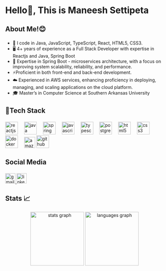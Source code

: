 <h1 align="left">Hello👋, This is Maneesh Settipeta</h1>

###

<h2 align="left">About Me!😊</h2>

###

- 📜 I code in Java, JavaScript, TypeScript, React, HTML5, CSS3.
- 🖥️ 4+ years of experience as a Full Stack Developer with expertise in Reactjs and Java, Spring Boot
- 💫 Expertise in Spring Boot - microservices architecture, with a focus on improving system scalability, reliability, and performance.
- ⚡Proficient in both front-end and back-end development.
- ☁️ Experienced in AWS services, enhancing proficiency in deploying, managing, and scaling applications on the cloud platform.
- 🎓 Master’s in Computer Science at Southern Arkansas University

###

<h2 align="left">🎯Tech Stack</h2>

###

<div align="left">
  <img src="https://cdn.jsdelivr.net/gh/devicons/devicon/icons/react/react-original.svg" height="40" alt="reactjs logo"  />
  <img width="12" />
  <img src="https://cdn.jsdelivr.net/gh/devicons/devicon/icons/java/java-original.svg" height="40" alt="java logo" />
  <img width="12" />
  <img src="https://cdn.jsdelivr.net/gh/devicons/devicon/icons/spring/spring-original.svg" height="40" alt="spring boot logo" />
  <img width="12" />
  <img src="https://cdn.jsdelivr.net/gh/devicons/devicon/icons/javascript/javascript-original.svg" height="40" alt="javascript logo"  />
  <img width="12" />
  <img src="https://cdn.jsdelivr.net/gh/devicons/devicon/icons/typescript/typescript-original.svg" height="40" alt="typescript logo" />
  <img width="12" />
  <img src="https://cdn.jsdelivr.net/gh/devicons/devicon/icons/postgresql/postgresql-original.svg" height="40" alt="postgresql logo"  />
  <img width="12" />
  <img src="https://cdn.jsdelivr.net/gh/devicons/devicon/icons/html5/html5-original.svg" height="40" alt="html5 logo"  />
  <img width="12" />
  <img src="https://cdn.jsdelivr.net/gh/devicons/devicon/icons/css3/css3-original.svg" height="40" alt="css3 logo"  />
  <img width="12" />
  <img src="https://cdn.jsdelivr.net/gh/devicons/devicon/icons/docker/docker-original.svg" height="40" alt="docker logo"  />
  <img width="12" />
  <img src="https://upload.wikimedia.org/wikipedia/commons/9/93/Amazon_Web_Services_Logo.svg" height="35" alt="amazonwebservices logo"  />
  <img src="https://cdn.jsdelivr.net/gh/devicons/devicon/icons/github/github-original.svg" height="40" alt="github logo" />
<img width="12" />
</div>

###

<h2 align="left">Social Media</h2>

###

<div align="left">
<a href="mailto:maneesh.setti@gmail.com" target="_blank">
  <img src="https://img.shields.io/static/v1?message=Gmail&logo=gmail&label=&color=D14836&logoColor=white&labelColor=&style=for-the-badge" height="32" alt="gmail logo" />
</a>
  <a href="https://www.linkedin.com/in/maneesh-settipeta/" target="_blank">
    <img src="https://img.shields.io/static/v1?message=LinkedIn&logo=linkedin&label=&color=0077B5&logoColor=white&labelColor=&style=for-the-badge" height="32" alt="linkedin logo"  />
  </a>
</div>

###

###

<h2 align="left">Stats 📈</h2>

###

<div align="center">
  <img src="https://github-readme-stats.vercel.app/api?username=maneesh-settipeta&hide_title=false&hide_rank=false&show_icons=true&include_all_commits=true&count_private=true&disable_animations=false&theme=dracula&locale=en&hide_border=false&order=1" height="170" alt="stats graph"  />
  <img src="https://github-readme-stats.vercel.app/api/top-langs?username=maneesh-settipeta&locale=en&hide_title=false&layout=compact&card_width=320&langs_count=5&theme=dracula&hide_border=false&order=2" height="170" alt="languages graph"  />
</div>

###

###

